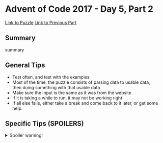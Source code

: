 # Advent of Code 2017 - Day 5, Part 2

[Link to Puzzle](https://adventofcode.com/2017/day/5#part2)
[Link to Previous Part](https://github.com/CodingAP/unofficial-aoc-syllabus/blob/main/years/2017/day5/part1.md)

## Summary
summary

## General Tips
- Test often, and test with the examples
- Most of the time, the puzzle consists of parsing data to usable data, then doing something with that usable data
- Make sure the input is the same as it was from the website
- If it is taking a while to run, it may not be working right
- If all else fails, either take a break and come back to it later, or get some help.

## Specific Tips (SPOILERS)
<details> <summary>Spoiler warning!</summary>

specific tips

</details>